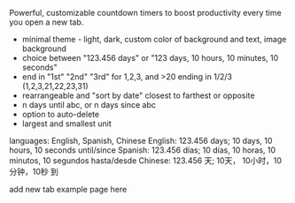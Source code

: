 Powerful, customizable countdown timers to boost productivity every time you open a new tab.

- minimal theme - light, dark, custom color of background and text, image background
- choice between "123.456 days" or "123 days, 10 hours, 10 minutes, 10 seconds"
- end in "1st" "2nd" "3rd" for 1,2,3, and >20 ending in 1/2/3 (1,2,3,21,22,23,31)
- rearrangeable and "sort by date" closest to farthest or opposite
- n days until abc, or n days since abc
- option to auto-delete
- largest and smallest unit

languages: English, Spanish, Chinese English: 123.456 days; 10 days, 10 hours, 10 seconds until/since Spanish: 123.456 días; 10 días, 10 horas, 10 minutos, 10 segundos hasta/desde Chinese: 123.456 天; 10天， 10小时，10分钟，10秒 到

add new tab example page here